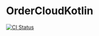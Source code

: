 # OrderCloudKotlin 

[![CI
Status](https://travis-ci.org/feda12/OrderCloudKotlin.svg?branch=master)](https://travis-ci.org/feda12/OrderCloudKotlin)
